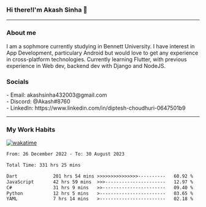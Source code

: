 <h3>Hi there!I'm Akash Sinha 👋</h3>

--- 

<h3>About me</h3>
I am a sophmore currently studying in Bennett University. I have interest in App Development, particulary Android but would love to get any experience in cross-platform technologies. Currently learning Flutter, with previous experience in Web dev, backend dev with Django and NodeJS.

<h3>Socials</h3>
 - Email: akashsinha432003@gmail.com<br>
 - Discord: @Akash#8760<br>
 - LinkedIn: https://www.linkedin.com/in/diptesh-choudhuri-0647501b9<br>


---

<h3>My Work Habits</h3>

[![wakatime](https://wakatime.com/badge/user/938b2951-49cf-4810-9b9e-c17cde3d3343.svg)](https://wakatime.com/@938b2951-49cf-4810-9b9e-c17cde3d3343)

<!--START_SECTION:waka-->

```txt
From: 26 December 2022 - To: 30 August 2023

Total Time: 331 hrs 25 mins

Dart             201 hrs 54 mins >>>>>>>>>>>>>>>----------   60.92 %
JavaScript       42 hrs 59 mins  >>>----------------------   12.97 %
C#               31 hrs 9 mins   >>-----------------------   09.40 %
Python           12 hrs 5 mins   >------------------------   03.65 %
YAML             7 hrs 14 mins   >------------------------   02.18 %
```

<!--END_SECTION:waka-->

